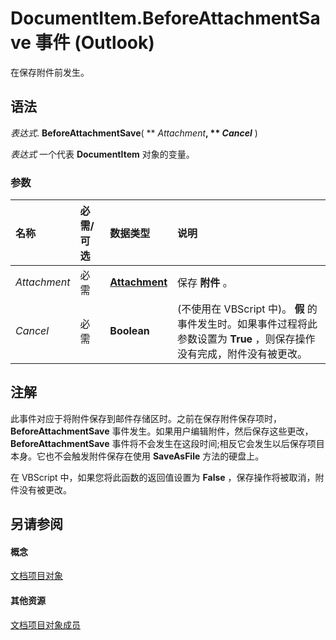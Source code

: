 
# DocumentItem.BeforeAttachmentSave 事件 (Outlook)

在保存附件前发生。


## 语法

 _表达式_. **BeforeAttachmentSave**( ** _Attachment_**, ** _Cancel_** )

 _表达式_ 一个代表 **DocumentItem** 对象的变量。


### 参数



|**名称**|**必需/可选**|**数据类型**|**说明**|
|:-----|:-----|:-----|:-----|
| _Attachment_|必需|**[Attachment](3e11582b-ac90-0948-bc37-506570bb287b.md)**|保存 **附件** 。|
| _Cancel_|必需|**Boolean**|(不使用在 VBScript 中)。 **假** 的事件发生时。如果事件过程将此参数设置为 **True** ，则保存操作没有完成，附件没有被更改。|

## 注解

此事件对应于将附件保存到邮件存储区时。之前在保存附件保存项时，  **BeforeAttachmentSave** 事件发生。如果用户编辑附件，然后保存这些更改， **BeforeAttachmentSave** 事件将不会发生在这段时间;相反它会发生以后保存项目本身。它也不会触发附件保存在使用 **SaveAsFile** 方法的硬盘上。

在 VBScript 中，如果您将此函数的返回值设置为 **False** ，保存操作将被取消，附件没有被更改。


## 另请参阅


#### 概念


[文档项目对象](7b0a6af0-6632-3ff6-841f-5b081d0d68d8.md)
#### 其他资源


[文档项目对象成员](2c6d563b-39cb-9cb3-3bfe-93fe595325cf.md)